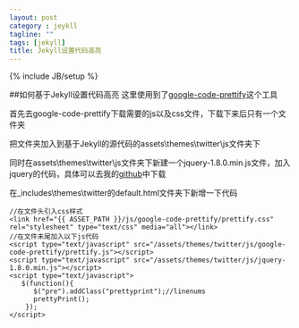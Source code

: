 ```yaml
---
layout: post
category : jeykll
tagline: ""
tags: [jekyll]
title: Jekyll设置代码高亮
---
```

{% include JB/setup %}

##如何基于Jekyll设置代码高亮
这里使用到了[google-code-prettify][1]这个工具
<!--more-->
首先去google-code-prettify下载需要的js以及css文件，下载下来后只有一个文件夹

把文件夹加入到基于Jekyll的源代码的assets\themes\twitter\js文件夹下

同时在assets\themes\twitter\js文件夹下新建一个jquery-1.8.0.min.js文件，加入jquery的代码，具体可以去我的[github][2]中下载

在_includes\themes\twitter的default.html文件夹下新增一下代码

	//在文件头引入css样式
	<link href="{{ ASSET_PATH }}/js/google-code-prettify/prettify.css"  rel="stylesheet" type="text/css" media="all"></link>
	//在文件末尾加入以下js代码
	<script type="text/javascript" src="/assets/themes/twitter/js/google-code-prettify/prettify.js"></script>
    <script type="text/javascript" src="/assets/themes/twitter/js/jquery-1.8.0.min.js"></script>
    <script type="text/javascript">
       $(function(){
          $("pre").addClass("prettyprint");//linenums
          prettyPrint();
        });
	</script>



  [1]: https://code.google.com/p/google-code-prettify/
  [2]: https://github.com/kevinkong/kevinkong.github.io/blob/master/assets/themes/twitter/js/jquery-1.8.0.min.js